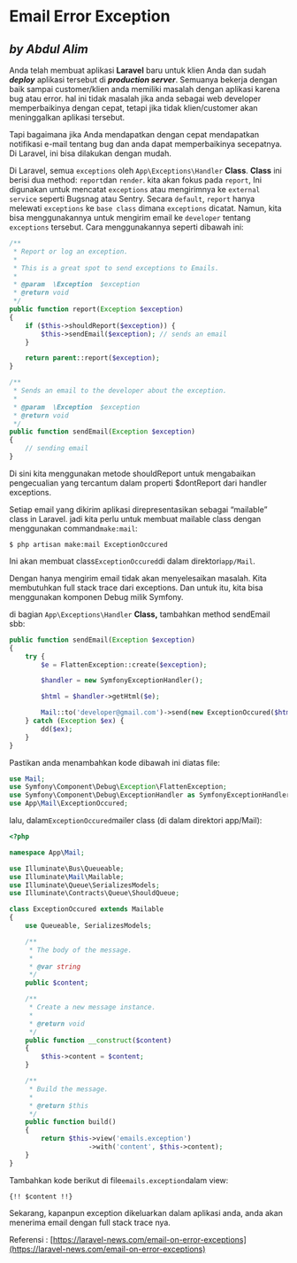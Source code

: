 # Email Error Exception

## _by Abdul Alim_

Anda telah membuat aplikasi **Laravel** baru untuk klien Anda dan sudah _**deploy**_ aplikasi tersebut di _**production server**_. Semuanya bekerja dengan baik sampai customer/klien anda memiliki masalah dengan aplikasi karena bug atau error. hal ini tidak masalah jika anda sebagai web developer memperbaikinya dengan cepat, tetapi jika tidak klien/customer akan meninggalkan aplikasi tersebut.

Tapi bagaimana jika Anda mendapatkan dengan cepat mendapatkan notifikasi e-mail tentang bug dan anda dapat memperbaikinya secepatnya. Di Laravel, ini bisa dilakukan dengan mudah.

Di Laravel, semua `exceptions` oleh `App\Exceptions\Handler` **Class**. **Class** ini berisi dua method: `report`dan `render`. kita akan fokus pada `report`, Ini digunakan untuk mencatat `exceptions` atau mengirimnya ke `external service` seperti Bugsnag atau Sentry. Secara `default`, `report` hanya melewati `exceptions` ke `base class` dimana `exceptions` dicatat. Namun, kita bisa menggunakannya untuk mengirim email ke `developer` tentang `exceptions` tersebut. Cara menggunakannya seperti dibawah ini:

```php
/**
 * Report or log an exception.
 *
 * This is a great spot to send exceptions to Emails.
 *
 * @param  \Exception  $exception
 * @return void
 */
public function report(Exception $exception)
{
    if ($this->shouldReport($exception)) {
        $this->sendEmail($exception); // sends an email
    }

    return parent::report($exception);
}

/**
 * Sends an email to the developer about the exception.
 *
 * @param  \Exception  $exception
 * @return void
 */
public function sendEmail(Exception $exception)
{
    // sending email
}
```

Di sini kita menggunakan metode shouldReport untuk mengabaikan pengecualian yang tercantum dalam properti $dontReport dari handler exceptions.

Setiap email yang dikirim aplikasi direpresentasikan sebagai “mailable” class in Laravel. jadi kita perlu untuk membuat mailable class dengan menggunakan command`make:mail`:

```text
$ php artisan make:mail ExceptionOccured
```

Ini akan membuat class`ExceptionOccured`di dalam direktori`app/Mail`.

Dengan hanya mengirim email tidak akan menyelesaikan masalah. Kita membutuhkan full stack trace dari exceptions. Dan untuk itu, kita bisa menggunakan komponen Debug milik Symfony.

di bagian `App\Exceptions\Handler` **Class,** tambahkan method sendEmail sbb:

```php
public function sendEmail(Exception $exception)
{
    try {
        $e = FlattenException::create($exception);

        $handler = new SymfonyExceptionHandler();

        $html = $handler->getHtml($e);

        Mail::to('developer@gmail.com')->send(new ExceptionOccured($html));
    } catch (Exception $ex) {
        dd($ex);
    }
}
```

Pastikan anda menambahkan kode dibawah ini diatas file:

```php
use Mail;
use Symfony\Component\Debug\Exception\FlattenException;
use Symfony\Component\Debug\ExceptionHandler as SymfonyExceptionHandler;
use App\Mail\ExceptionOccured;
```

lalu, dalam`ExceptionOccured`mailer class \(di dalam direktori app/Mail\):

```php
<?php

namespace App\Mail;

use Illuminate\Bus\Queueable;
use Illuminate\Mail\Mailable;
use Illuminate\Queue\SerializesModels;
use Illuminate\Contracts\Queue\ShouldQueue;

class ExceptionOccured extends Mailable
{
    use Queueable, SerializesModels;

    /**
     * The body of the message.
     *
     * @var string
     */
    public $content;

    /**
     * Create a new message instance.
     *
     * @return void
     */
    public function __construct($content)
    {
        $this->content = $content;
    }

    /**
     * Build the message.
     *
     * @return $this
     */
    public function build()
    {
        return $this->view('emails.exception')
                    ->with('content', $this->content);
    }
}
```

Tambahkan kode berikut di file`emails.exception`dalam view:

```text
{!! $content !!}
```

Sekarang, kapanpun exception dikeluarkan dalam aplikasi anda, anda akan menerima email dengan full stack trace nya.

Referensi : [https://laravel-news.com/email-on-error-exceptions](https://laravel-news.com/email-on-error-exceptions)

